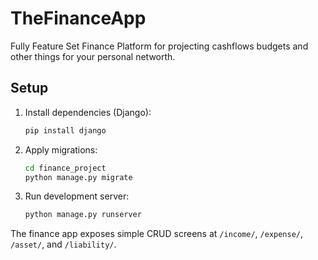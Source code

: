 # TheFinanceApp
Fully Feature Set Finance Platform for projecting cashflows budgets and other things for your personal networth.

## Setup

1. Install dependencies (Django):
   ```bash
   pip install django
   ```

2. Apply migrations:
   ```bash
   cd finance_project
   python manage.py migrate
   ```

3. Run development server:
   ```bash
   python manage.py runserver
   ```

The finance app exposes simple CRUD screens at `/income/`, `/expense/`, `/asset/`, and `/liability/`.
